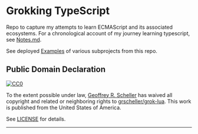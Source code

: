 # Grokking TypeScript

Repo to capture my attempts to learn ECMAScript and its associated
ecosystems. For a chronological account of my journey learning
typescript, see [Notes.md](Notes.md).

See deployed [Examples][1] of various subprojects from this repo.

## Public Domain Declaration

<p xmlns:dct="http://purl.org/dc/terms/"
   xmlns:vcard="http://www.w3.org/2001/vcard-rdf/3.0#">
  <a rel="license"
     href="http://creativecommons.org/publicdomain/zero/1.0/">
     <img src="http://i.creativecommons.org/p/zero/1.0/88x31.png"
          style="border-style: none;"
          alt="CC0"></a>

  To the extent possible under law,
  [Geoffrey R. Scheller](https://github.com/grscheller)
  has waived all copyright and related or neighboring rights
  to [grscheller/grok-lua](https://github.com/grscheller/grok-typescript).
  This work is published from the United States of America.
</p>

See [LICENSE](LICENSE) for details.

---

[1]: https://grscheller.github.io/grok-typescript/

